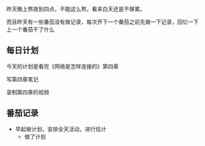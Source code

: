 昨天晚上熬夜到四点，不能这么熬，看来白天还是不够累。

而且昨天有一些番茄没有做记录，每次开下一个番茄之前先做一下记录，回忆一下上一个番茄干了什么

## 每日计划

今天的计划是看完《网络是怎样连接的》第四章

写第四章笔记

录制第四章的视频

## 番茄记录

- 早起做计划，安排全天活动，进行估计
  - 做了计划

